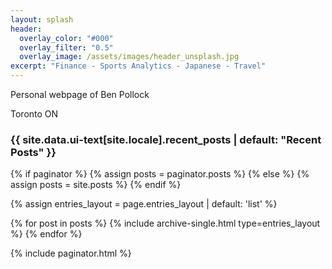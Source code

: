```yaml
---
layout: splash
header:
  overlay_color: "#000"
  overlay_filter: "0.5"
  overlay_image: /assets/images/header_unsplash.jpg
excerpt: "Finance - Sports Analytics - Japanese - Travel"
---
```


Personal webpage of Ben Pollock

Toronto ON

<h3 class="archive__subtitle">{{ site.data.ui-text[site.locale].recent_posts | default: "Recent Posts" }}</h3>

{% if paginator %}
  {% assign posts = paginator.posts %}
{% else %}
  {% assign posts = site.posts %}
{% endif %}

{% assign entries_layout = page.entries_layout | default: 'list' %}
<div class="entries-{{ entries_layout }}">
  {% for post in posts %}
    {% include archive-single.html type=entries_layout %}
  {% endfor %}
</div>

{% include paginator.html %}